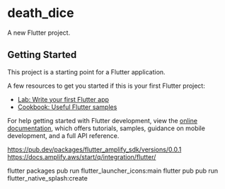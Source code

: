 # death_dice

A new Flutter project.

## Getting Started

This project is a starting point for a Flutter application.

A few resources to get you started if this is your first Flutter project:

- [Lab: Write your first Flutter app](https://docs.flutter.dev/get-started/codelab)
- [Cookbook: Useful Flutter samples](https://docs.flutter.dev/cookbook)

For help getting started with Flutter development, view the
[online documentation](https://docs.flutter.dev/), which offers tutorials,
samples, guidance on mobile development, and a full API reference.


https://pub.dev/packages/flutter_amplify_sdk/versions/0.0.1
https://docs.amplify.aws/start/q/integration/flutter/

flutter packages pub run flutter_launcher_icons:main
flutter pub pub run flutter_native_splash:create
